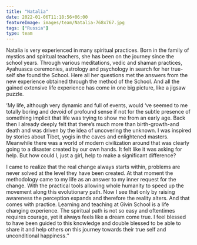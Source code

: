 ```yaml
---
title: "Natalia"
date: 2022-01-06T11:18:56+06:00
featureImage: images/team/Natalia-768x767.jpg
tags: ["Russia"]
type: team
---
```


Natalia is very experienced in many spiritual practices. Born in the family of mystics and spiritual teachers, she has been on the journey since the school years. Through various meditations, vedic and shaman practices, Ayahuasca ceremonies, astrology and psychology in search for her true-self she found the School. Here all her questions met the answers from the new experience obtained through the method of the School. And all the gained extensive life experience has come in one big picture, like a jigsaw puzzle.

’My life, although very dynamic and full of events, would ‘ve seemed to me totally boring and devoid of profound sense if not for the subtle presence of something implicit that life was trying to show me from an early age. Back then I already deeply felt that there’s much more than birth-growth-and death and was driven by the idea of uncovering the unknown. I was inspired by stories about Tibet, yogis in the caves and enlightened masters. Meanwhile there was a world of modern civilization around that was clearly going to a disaster created by our own hands. It felt like it was asking for help. But how could I, just a girl, help to make a significant difference?

I came to realize that the real change always starts within, problems are never solved at the level they have been created. At that moment the methodology came to my life as an answer to my inner request for the change. With the practical tools allowing whole humanity to speed up the movement along this evolutionary path. Now I see that only by raising awareness the perception expands and therefore the reality alters. And that comes with practice. Learning and teaching at Givin School is a life changing experience. The spiritual path is not so easy and oftentimes requires courage, yet it always feels like a dream come true. I feel blessed to have been guided to this knowledge and double blessed to be able to share it and help others on this journey towards their true self and unconditional happiness.’’
